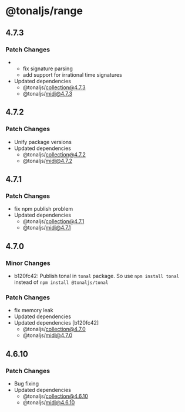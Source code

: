 # @tonaljs/range

## 4.7.3

### Patch Changes

- - fix signature parsing
  - add support for irrational time signatures
- Updated dependencies
  - @tonaljs/collection@4.7.3
  - @tonaljs/midi@4.7.3

## 4.7.2

### Patch Changes

- Unify package versions
- Updated dependencies
  - @tonaljs/collection@4.7.2
  - @tonaljs/midi@4.7.2

## 4.7.1

### Patch Changes

- fix npm publish problem
- Updated dependencies
  - @tonaljs/collection@4.7.1
  - @tonaljs/midi@4.7.1

## 4.7.0

### Minor Changes

- b120fc42: Publish tonal in `tonal` package. So use `npm install tonal` instead of `npm install @tonaljs/tonal`

### Patch Changes

- fix memory leak
- Updated dependencies
- Updated dependencies [b120fc42]
  - @tonaljs/collection@4.7.0
  - @tonaljs/midi@4.7.0

## 4.6.10

### Patch Changes

- Bug fixing
- Updated dependencies
  - @tonaljs/collection@4.6.10
  - @tonaljs/midi@4.6.10
